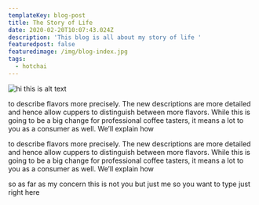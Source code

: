 ```yaml
---
templateKey: blog-post
title: The Story of Life
date: 2020-02-20T10:07:43.024Z
description: 'This blog is all about my story of life '
featuredpost: false
featuredimage: /img/blog-index.jpg
tags:
  - hotchai
---
```

<!--StartFragment-->

![hi this is alt text](/img/blog-index.jpg "this is image title")

to describe flavors more precisely. The new descriptions are more detailed and hence allow cuppers to distinguish between more flavors. While this is going to be a big change for professional coffee tasters, it means a lot to you as a consumer as well. We’ll explain how

<!--EndFragment--><!--StartFragment-->

to describe flavors more precisely. The new descriptions are more detailed and hence allow cuppers to distinguish between more flavors. While this is going to be a big change for professional coffee tasters, it means a lot to you as a consumer as well. We’ll explain how

so as far as my concern this is not you but just me so you want to type just right here

<!--EndFragment-->
